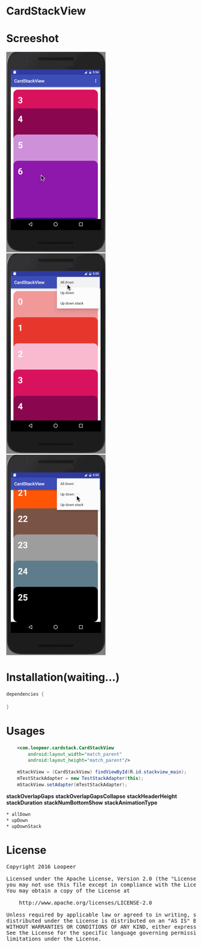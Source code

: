 # CardStackView

Screeshot
====
![](/screenshot/screenshot1.gif) ![](/screenshot/screenshot2.gif) ![](/screenshot/screenshot3.gif)   

Installation(waiting...)
====
```groovy
dependencies {
    
}
```

Usages
====
```xml
    <com.loopeer.cardstack.CardStackView
        android:layout_width="match_parent"
        android:layout_height="match_parent"/>
```
```java
    mStackView = (CardStackView) findViewById(R.id.stackview_main);
    mTestStackAdapter = new TestStackAdapter(this);
    mStackView.setAdapter(mTestStackAdapter);
```
**stackOverlapGaps**
**stackOverlapGapsCollapse**
**stackHeaderHeight**
**stackDuration**
**stackNumBottomShow**
**stackAnimationType**

    * allDown
    * upDown
    * upDownStack

License
====
<pre>
Copyright 2016 Loopeer

Licensed under the Apache License, Version 2.0 (the "License");
you may not use this file except in compliance with the License.
You may obtain a copy of the License at

    http://www.apache.org/licenses/LICENSE-2.0

Unless required by applicable law or agreed to in writing, software
distributed under the License is distributed on an "AS IS" BASIS,
WITHOUT WARRANTIES OR CONDITIONS OF ANY KIND, either express or implied.
See the License for the specific language governing permissions and
limitations under the License.
</pre>
